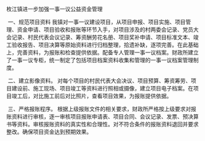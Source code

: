 枚江镇进一步加强一事一议公益资金管理

 一、规范项目资料
我镇对一事一议建设项目，从项目申报、项目实施、项目管理、资金申请、项目验收和报账等环节入手，对项目涉及的村两委会记录、党员大会记录、村民代表会议记录、筹资酬劳花名册、项目奖补申请、项目标准文本、竣工验收报告、项目决算等原始资料进行归档整理，拾遗补缺，逐项完善。在此基础上，完善资料，为报账和检查提供依据。配备专人管理一事一议档案。财政所建立了一事一议专柜，统一制定了包括项目档案资料收集和管理的一事一议档案管理制度。

 二、建立影像资料。
对每个项目的村民代表大会决议、项目预算、筹资筹劳、项目建设前、施工现场、项目竣工等资料进行照相或摄像，建立项目电子档案。在项目竣工后，对比施工前后对比照片，查看项目效果，为报账提供依据。

 三、严格报账程序。
根据上级报账文件的相关要求，财政所严格按上级要求对报账资料进行审核，逐一审核项目报账申请表、项目合同、会议记录、发票、预决算书等资料。审核报账资料的真实性和合理性。对不符合条件的报账资料退回并要求整改。确保项目资金达到预期效果。
